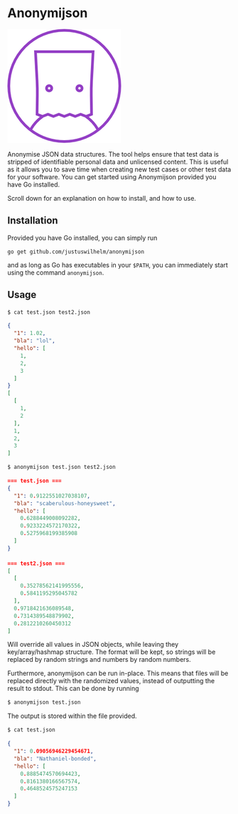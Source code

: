 # Anonymijson

![](doc/logo.png)

Anonymise JSON data structures. The tool helps ensure that test data is
stripped of identifiable personal data and unlicensed content. This is useful
as it allows you to save time when creating new test cases or other test data
for your software. You can get started using Anonymijson provided you have Go
installed.

Scroll down for an explanation on how to install, and how to use.

## Installation

Provided you have Go installed, you can simply run

```
go get github.com/justuswilhelm/anonymijson
```

and as long as Go has executables in your `$PATH`, you can immediately start
using the command `anonymijson`.

## Usage

```bash
$ cat test.json test2.json
```

```json
{
  "1": 1.02,
  "bla": "lol",
  "hello": [
    1,
    2,
    3
  ]
}
[
  [
    1,
    2
  ],
  1,
  2,
  3
]
```

```bash
$ anonymijson test.json test2.json
```

```json
=== test.json ===
{
  "1": 0.9122551027038107,
  "bla": "scaberulous-honeysweet",
  "hello": [
    0.6288449008092282,
    0.9233224572170322,
    0.5275968199385908
  ]
}

=== test2.json ===
[
  [
    0.35278562141995556,
    0.5841195295045782
  ],
  0.9718421636089548,
  0.7314389548879902,
  0.2812210260450312
]
```

Will override all values in JSON objects, while leaving they key/array/hashmap
structure. The format will be kept, so strings will be replaced by random
strings and numbers by random numbers.

Furthermore, anonymijson can be run in-place. This means that files will be
replaced directly with the randomized values, instead of outputting the result
to stdout. This can be done by running

```bash
$ anonymijson test.json
```

The output is stored within the file provided.

```bash
$ cat test.json
```

```json
{
  "1": 0.09056946229454671,
  "bla": "Nathaniel-bonded",
  "hello": [
    0.8885474570694423,
    0.8161380166567574,
    0.4648524575247153
  ]
}
```
